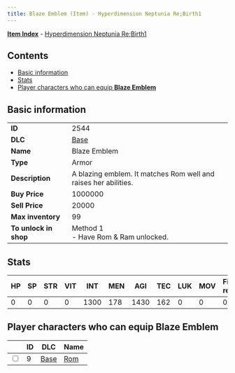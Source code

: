 ```yaml
---
title: Blaze Emblem (Item) - Hyperdimension Neptunia Re;Birth1
---
```


[**Item Index**](/neptunia/rb1/item/index.html) - [Hyperdimension Neptunia Re;Birth1](/neptunia/rb1)

## Contents

- [Basic information](#basic-information)
- [Stats](#stats)
- [Player characters who can equip **Blaze Emblem**](#player-characters-who-can-equip-blaze-emblem)
## Basic information

|   |   |
| -- | -- |
| **ID** | 2544 |
| **DLC** | [Base](/neptunia/rb1/dlc/1-base.html) |
| **Name** | Blaze Emblem |
| **Type** | Armor |
| **Description** | A blazing emblem. It matches Rom well and raises her abilities. |
| **Buy Price** | 1000000 |
| **Sell Price** | 20000 |
| **Max inventory** | 99 |
| **To unlock in shop** | Method 1<br />- Have Rom & Ram unlocked. |


## Stats

| HP | SP | STR | VIT | INT | MEN | AGI | TEC | LUK | MOV | Fire res. | Ice res. | Wind res. | Lightning res. |
| -- | -- | --- | --- | --- | --- | --- | --- | --- | --- | --------- | -------- | --------- | -------------- |
| 0 | 0 | 0 | 0 | 1300 | 178 | 1430 | 162 | 0 | 0 | 0 | 0 | 0 | 0 |


## Player characters who can equip **Blaze Emblem**

|    | ID | DLC | Name |
| -- | -- | --- | ---- |
| <input type="checkbox" id="rb1-player-1-9" class="trackbox" /> | 9 | [Base](/neptunia/rb1/dlc/1-base.html) | [Rom](/neptunia/rb1/player/1-9-rom.html) |
